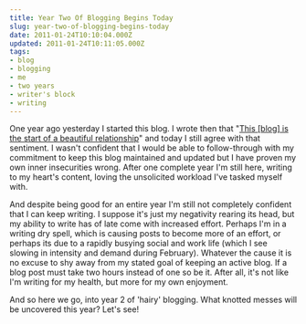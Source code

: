 ```yaml
---
title: Year Two Of Blogging Begins Today
slug: year-two-of-blogging-begins-today
date: 2011-01-24T10:10:04.000Z
updated: 2011-01-24T10:11:05.000Z
tags:
- blog
- blogging
- me
- two years
- writer's block
- writing
---
```


One year ago yesterday I started this blog.  I wrote then that "<a href="http://blog.harrywolff.com/2010/01/this-is-the-start-of-a-beautiful-relationship/">This [blog] is the start of a beautiful relationship</a>" and today I still agree with that sentiment.  I wasn't confident that I would be able to follow-through with my commitment to keep this blog maintained and updated but I have proven my own inner insecurities wrong.  After one complete year I'm still here, writing to my heart's content, loving the unsolicited workload I've tasked myself with.

And despite being good for an entire year I'm still not completely confident that I can keep writing.  I suppose it's just my negativity rearing its head, but my ability to write has of late come with increased effort.  Perhaps I'm in a writing dry spell, which is causing posts to become more of an effort, or perhaps its due to a rapidly busying social and work life (which I see slowing in intensity and demand during February).  Whatever the cause it is no excuse to shy away from my stated goal of keeping an active blog.  If a blog post must take two hours instead of one so be it.  After all, it's not like I'm writing for my health, but more for my own enjoyment.

And so here we go, into year 2 of 'hairy' blogging.  What knotted messes will be uncovered this year?  Let's see!
